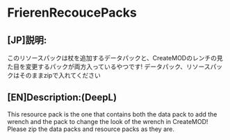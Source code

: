 # FrierenRecoucePacks

## [JP]説明:
このリソースパックは杖を追加するデータパックと、CreateMODのレンチの見た目を変更するパックが両方入っているやつです!
データパック、リソースパックはそのままzipで入れてください


## [EN]Description:(DeepL)
This resource pack is the one that contains both the data pack to add the wrench and the pack to change the look of the wrench in CreateMOD!
Please zip the data packs and resource packs as they are.
